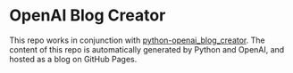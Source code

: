 # OpenAI Blog Creator

This repo works in conjunction with [python-openai_blog_creator](https://github.com/wallandall/python-openai_blog_creator). The content of this repo is automatically generated by Python and OpenAI, and hosted as a blog on GitHub Pages.